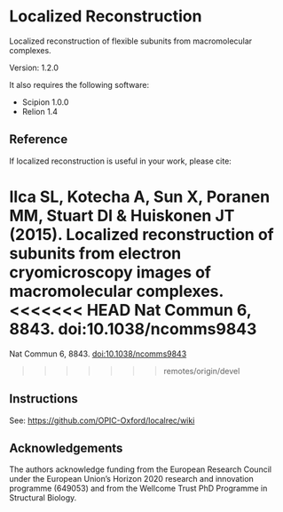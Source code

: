 # Localized Reconstruction

Localized reconstruction of flexible subunits from macromolecular complexes.

Version: 1.2.0

It also requires the following software:
* Scipion 1.0.0
* Relion 1.4

## Reference

If localized reconstruction is useful in your work, please cite:

Ilca SL, Kotecha A, Sun X, Poranen MM, Stuart DI & Huiskonen JT (2015).
Localized reconstruction of subunits from electron cryomicroscopy images of macromolecular complexes.
<<<<<<< HEAD
Nat Commun 6, 8843. doi:10.1038/ncomms9843
=======
Nat Commun 6, 8843. [doi:10.1038/ncomms9843](http://dx.doi.org/10.1038/ncomms9843)
>>>>>>> remotes/origin/devel

## Instructions

See: https://github.com/OPIC-Oxford/localrec/wiki

## Acknowledgements

The authors acknowledge funding from the European Research Council under the European Union’s Horizon 2020 research and innovation programme (649053) and from the Wellcome Trust PhD Programme in Structural Biology. 
